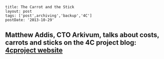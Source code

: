 ```
title: The Carrot and the Stick
layout: post
tags: ['post',archiving','backup','4C']
postDate: '2013-10-29'
```

## Matthew Addis, CTO Arkivum, talks about costs, carrots and sticks on the 4C project blog:  [4cproject website](http://www.4cproject.eu/news-and-comment/4c-blog/63-the-carrot-and-the-stick-by-matthew-addis)

